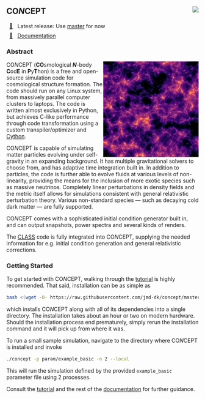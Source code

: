 ## CO*N*CEPT <img align="right" src="https://github.com/jmd-dk/concept/workflows/build/badge.svg"/>

 &nbsp; <a href="https://github.com/jmd-dk/concept/tree/master/">:rocket:</a> &nbsp; Latest release: Use <a href="https://github.com/jmd-dk/concept/tree/master/">master</a> for now \
 &nbsp; <a href="https://jmd-dk.github.io/concept/">:book:</a> &nbsp; <a href="https://jmd-dk.github.io/concept/">Documentation</a> <img height="22" width="0" src="/concept/docs/static/render2D.png"/>



### Abstract

<img align="right" height="250" src="/doc/static/render2D.png"/>

CO*N*CEPT (**CO**smological ***N***-body **C**od**E** in **P**y**T**hon) is a
free and open-source simulation code for cosmological structure formation. The
code should run on any Linux system, from massively parallel computer clusters
to laptops. The code is written almost exclusively in Python, but achieves
C-like performance through code transformation using a custom
transpiler/optimizer and [Cython].

CO*N*CEPT is capable of simulating matter particles evolving under
self-gravity in an expanding background. It has multiple gravitational solvers
to choose from, and has adaptive time integration built in. In addition to
particles, the code is further able to evolve fluids at various levels of
non-linearity, providing the means for the inclusion of more exotic species
such as massive neutrinos. Completely linear perturbations in density fields
and the metric itself allows for simulations consistent with general
relativistic perturbation theory. Various non-standard species &mdash; such as
decaying cold dark matter &mdash; are fully supported.

CO*N*CEPT comes with a sophisticated initial condition generator built in, and
can output snapshots, power spectra and several kinds of renders.

The [CLASS] code is fully integrated into CO*N*CEPT, supplying the needed
information for e.g. initial condition generation and
general relativistic corrections.



### Getting Started
To get started with CO*N*CEPT, walking through the [tutorial] is highly
recommended. That said, installation can be as simple as

```bash
bash <(wget -O- https://raw.githubusercontent.com/jmd-dk/concept/master/install)
```

which installs CO*N*CEPT along with all of its dependencies into a single
directory. The installation takes about an hour or two on modern hardware.
Should the installation process end prematurely, simply rerun the installation
command and it will pick up from where it was.

To run a small sample simulation, navigate to the directory where CO*N*CEPT
is installed and invoke

```bash
./concept -p param/example_basic -n 2 --local
```

This will run the simulation defined by the provided `example_basic`
parameter file using 2 processes.

Consult the [tutorial] and the rest of the [documentation]
for further guidance.



[Cython]: https://cython.org/
[CLASS]: http://class-code.net/
[documentation]: https://jmd-dk.github.io/concept/
[tutorial]: https://jmd-dk.github.io/concept/tutorial/tutorial.html

